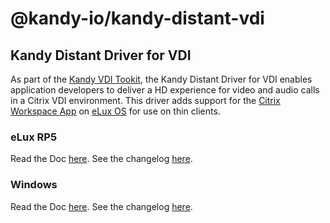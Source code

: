 # @kandy-io/kandy-distant-vdi

## Kandy Distant Driver for VDI

As part of the [Kandy VDI Tookit](https://github.com/Kandy-IO/kandy-vdi-toolkit), the Kandy Distant Driver for VDI enables application developers to deliver a HD experience for video and audio calls in a Citrix VDI environment. This driver adds support for the [Citrix Workspace App](https://docs.citrix.com/en-us/citrix-workspace-app.html) on [eLux OS](https://www.unicon-software.com/products/elux/) for use on thin clients.

### eLux RP5

Read the Doc [here](eLux/README.md).
See the changelog [here](eLux/CHANGELOG.md).

### Windows

Read the Doc [here](windows/README.md).
See the changelog [here](windows/CHANGELOG.md).